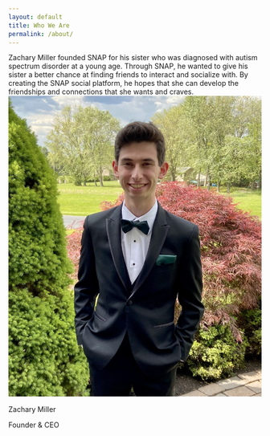 ```yaml
---
layout: default
title: Who We Are
permalink: /about/
---
```

<div class="border border-dark rounded bg-whitesmoke container-sm mb-3">
    <div class="p-4">
        Zachary Miller founded SNAP for his sister who was diagnosed with autism spectrum disorder at a young age. Through SNAP, he wanted to give his sister a better chance at finding friends to interact and socialize with. By creating the SNAP social platform, he hopes that she can develop the friendships and connections that she wants and craves.
    </div>
</div>

<div class="border border-dark rounded bg-whitesmoke mb-3">
    <div class="container p-4">
        <div class="row">
            <div class="col-12 col-lg-3">
                <img src="./../assets/Miller_Profile.jpeg" alt="Zachary Miller" class="w-100">
            </div>
            <div class="col-12 col-lg-9">
                <p class="fw-bolder mb-0">Zachary Miller</p>
                <p class="fst-italic mt-0">Founder & CEO</p>
            </div>
        </div>
    </div>
</div>